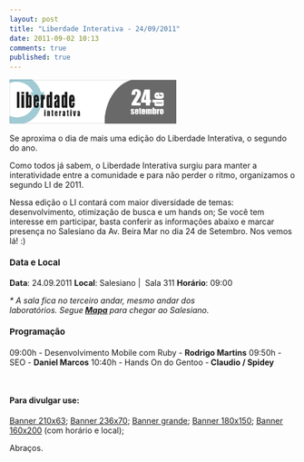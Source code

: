 ```yaml
---
layout: post
title: "Liberdade Interativa - 24/09/2011"
date: 2011-09-02 10:13
comments: true
published: true
---
```


<a href="/images/2011/09/tux-es-li-setembro.png"><img class="size-full wp-image-299" title="tux-es-li-setembro" src="/images/2011/09/tux-es-li-setembro.png" alt="" width="294" height="78" /></a>

Se aproxima o dia de mais uma edição do Liberdade Interativa, o segundo do ano.

Como todos já sabem, o Liberdade Interativa surgiu para manter a interatividade entre a comunidade e para não perder o ritmo, organizamos o segundo LI de 2011.

Nessa edição o LI contará com maior diversidade de temas: desenvolvimento, otimização de busca e um hands on; Se você tem interesse em participar, basta conferir as informações abaixo e marcar presença no Salesiano da Av. Beira Mar no dia 24 de Setembro. Nos vemos lá! :)
<h4><span class="Apple-style-span" style="font-size: 15px; font-weight: bold;"><strong>Data e Local</strong></span></h4>
<strong>Data</strong>: 24.09.2011
<strong>Local</strong>: Salesiano |  Sala 311
<strong>Horário</strong>: 09:00

<em>* A sala fica no terceiro andar, mesmo andar dos laboratórios. Segue<strong> <a href="http://g.co/maps/at7d">Mapa</a> </strong>para chegar ao Salesiano.</em>
<h4><span class="Apple-style-span" style="font-size: 15px; font-weight: bold;"><strong>Programação</strong></span></h4>
09:00h - Desenvolvimento Mobile com Ruby - <strong>Rodrigo Martins</strong>
09:50h - SEO - <strong>Daniel Marcos</strong>
10:40h - Hands On do Gentoo -<strong> Claudio / Spidey</strong>

&nbsp;
<h4><strong>Para divulgar use:</strong></h4>
<a href="/images/2011/09/tux-es-li-setembro-22.png">Banner 210x63</a>; <a href="/images/2011/09/tux-es-li-setembro-31.png">Banner 236x70</a>; <a href="/images/2011/09/tux-es-li-setembro.png">Banner grande</a>; <a href="/images/2011/09/li-setembro-180x150.png">Banner 180x150</a>; <a href="/images/2011/09/li-setembro-160x200.png">Banner 160x200</a> (com horário e local);

Abraços.
